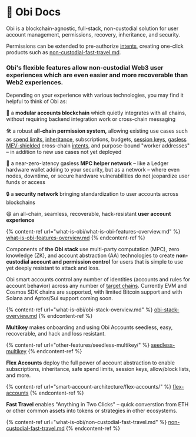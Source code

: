 # 🔵 Obi Docs

Obi is a blockchain-agnostic, full-stack, non-custodial solution for user account management, permissions, recovery, inheritance, and security.

Permissions can be extended to pre-authorize [intents](glossary.md#intent), creating one-click products such as [non-custodial-fast-travel.md](what-is-obi/non-custodial-fast-travel.md "mention").

### Obi's flexible features allow non-custodial Web3 user experiences which are even easier and more recoverable than Web2 experiences.

Depending on your experience with various technologies, you may find it helpful to think of Obi as:

🧩 a **modular accounts blockchain** which quietly integrates with all chains, without requiring backend integration work or cross-chain messaging

🛠️ a robust **all-chain permission system,** allowing existing use cases such as [spend limits](glossary.md#spendlimit), [inheritance](glossary.md#inheritance), subscriptions, budgets, [session keys](glossary.md#sessionkey), [gasless](glossary.md#gasless-mpc) [MEV-shielded](glossary.md#mev-shielded-intent) cross-chain [intents](glossary.md#intent), and purpose-bound "worker addresses" – in addition to new use cases not yet deployed

🔑 a near-zero-latency gasless **MPC helper network** – like a Ledger hardware wallet adding to your security, but as a network – where even nodes, downtime, or secure hardware vulnerabilities do not jeopardize user funds or access

🔒 a **security network** bringing standardization to user accounts across blockchains

😄 an all-chain, seamless, recoverable, hack-resistant **user account experience**

{% content-ref url="what-is-obi/what-is-obi-features-overview.md" %}
[what-is-obi-features-overview.md](what-is-obi/what-is-obi-features-overview.md)
{% endcontent-ref %}

Components of **the Obi stack** use multi-party computation (MPC), zero knowledge (ZK), and account abstraction (AA) technologies to create **non-custodial account and permission control** for users that is simple to use yet deeply resistant to attack and loss.

Obi smart accounts control any number of identities (accounts and rules for account behavior) across any number of [target chains](glossary.md#target-chain). Currently EVM and Cosmos SDK chains are supported, with limited Bitcoin support and with Solana and Aptos/Sui support coming soon.

{% content-ref url="what-is-obi/obi-stack-overview.md" %}
[obi-stack-overview.md](what-is-obi/obi-stack-overview.md)
{% endcontent-ref %}

**Multikey** makes onboarding and using Obi Accounts seedless, easy, recoverable, and hack and loss resistant.

{% content-ref url="other-features/seedless-multikey/" %}
[seedless-multikey](other-features/seedless-multikey/)
{% endcontent-ref %}

**Flex Accounts** deploy the full power of account abstraction to enable subscriptions, inheritance, safe spend limits, session keys, allow/block lists, and more.

{% content-ref url="smart-account-architecture/flex-accounts/" %}
[flex-accounts](smart-account-architecture/flex-accounts/)
{% endcontent-ref %}

**Fast Travel** enables "Anything in Two Clicks" – quick converstion from ETH or other common assets into tokens or strategies in other ecosystems.

{% content-ref url="what-is-obi/non-custodial-fast-travel.md" %}
[non-custodial-fast-travel.md](what-is-obi/non-custodial-fast-travel.md)
{% endcontent-ref %}

